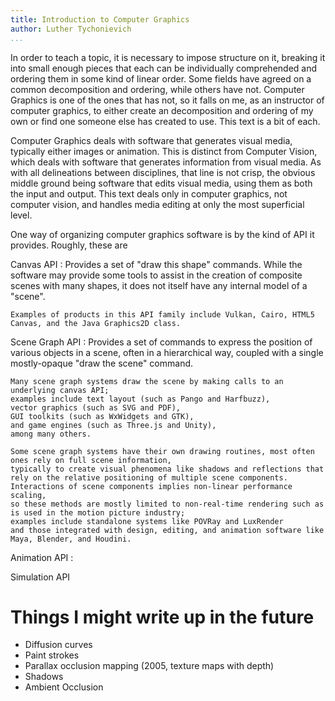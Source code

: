 ```yaml
---
title: Introduction to Computer Graphics
author: Luther Tychonievich
...
```


In order to teach a topic, it is necessary to impose structure on it, breaking it into small enough pieces that each can be individually comprehended and ordering them in some kind of linear order. Some fields have agreed on a common decomposition and ordering, while others have not. Computer Graphics is one of the ones that has not, so it falls on me, as an instructor of computer graphics, to either create an decomposition and ordering of my own or find one someone else has created to use. This text is a bit of each.

Computer Graphics deals with software that generates visual media, typically either images or animation.
This is distinct from Computer Vision, which deals with software that generates information from visual media.
As with all delineations between disciplines, that line is not crisp, the obvious middle ground being software that edits visual media, using them as both the input and output. This text deals only in computer graphics, not computer vision, and handles media editing at only the most superficial level.

One way of organizing computer graphics software is by the kind of API it provides. Roughly, these are

Canvas API
:   Provides a set of "draw this shape" commands. While the software may provide some tools to assist in the creation of composite scenes with many shapes, it does not itself have any internal model of a "scene".
    
    Examples of products in this API family include Vulkan, Cairo, HTML5 Canvas, and the Java Graphics2D class.
    

Scene Graph API
:   Provides a set of commands to express the position of various objects in a scene, often in a hierarchical way, coupled with a single mostly-opaque "draw the scene" command.
    
    Many scene graph systems draw the scene by making calls to an underlying canvas API;
    examples include text layout (such as Pango and Harfbuzz),
    vector graphics (such as SVG and PDF),
    GUI toolkits (such as WxWidgets and GTK),
    and game engines (such as Three.js and Unity),
    among many others.
    
    Some scene graph systems have their own drawing routines, most often ones rely on full scene information,
    typically to create visual phenomena like shadows and reflections that rely on the relative positioning of multiple scene components.
    Interactions of scene components implies non-linear performance scaling,
    so these methods are mostly limited to non-real-time rendering such as is used in the motion picture industry;
    examples include standalone systems like POVRay and LuxRender
    and those integrated with design, editing, and animation software like Maya, Blender, and Houdini.
    
Animation API
:   



Simulation API




# Things I might write up in the future

- Diffusion curves
- Paint strokes
- Parallax occlusion mapping (2005, texture maps with depth)
- Shadows
- Ambient Occlusion

